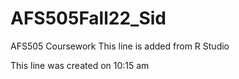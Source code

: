 # AFS505Fall22_Sid
AFS505 Coursework
This line is added from R Studio

This line was created on 10:15 am
